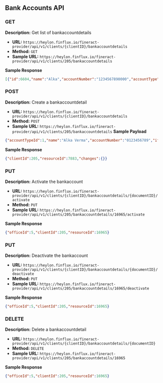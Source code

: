 ## Bank Accounts API
### GET
**Description:** Get list of bankaccountdetails
-  **URL:**  `https://heylon.finflux.io/fineract-provider/api/v1/clients/{clientID}/bankaccountdetails`
-  **Method:**  `GET`
-  **Sample URL:**  `https://heylon.finflux.io/fineract-provider/api/v1/clients/205/bankaccountdetails`

**Sample Response**
```json
[{"id":6604,"name":"Alka","accountNumber":"1234567890000","accountType":{"id":1,"code":"bankAccountType.savingsaccount","value":"Savings Account","systemCode":"SA"},"ifscCode":"AIRP0000001","mobileNumber":"","bankName":"Airtel Payments Bank","bankCity":"GURGOAN","status":{"id":200,"code":"bankAccountDetailsStatus.active","value":"active"},"branchName":"AIRTEL PAYMENTS BRANCH","isLocked":false,"verificationType":{"id":0,"code":"bankAccountVerificationType.invalid","value":"Invalid","systemCode":"invalid"},"verificationStatus":{"id":0,"code":"bankAccountVerificationStatus.invalid","value":"Invalid","systemCode":"invalid"},"isVerified":false,"createdDate":"Feb 26, 2025 11:17:29 AM","lastModifiedDate":"Feb 26, 2025 11:22:32 AM","useAsDefaultAccount":false,"bankAccountAssociationId":6671}]
```

### POST
**Description:** Create a bankaccountdetail
-  **URL:**  `https://heylon.finflux.io/fineract-provider/api/v1/clients/{clientID}/bankaccountdetails`
-  **Method:**  `POST`
-  **Sample URL:**  `https://heylon.finflux.io/fineract-provider/api/v1/clients/205/bankaccountdetails`
**Sample Payload**
```json
{"accountTypeId":1,"name":"Alka Verma","accountNumber":"0123456789","ifscCode":"AIRP0000001","bankName":"AIRTEL PAYMENTS BANK LIMITED","branchName":"AIRTEL PAYMENTS BRANCH","bankCity":"GURGOAN","locale":"en","dateFormat":"dd MMMM yyyy"}
```
**Sample Response**
```json
{"clientId":205,"resourceId":7883,"changes":{}}
```

### PUT
**Description:** Activate the bankaccount
-  **URL:**  `https://heylon.finflux.io/fineract-provider/api/v1/clients/{clientID}/bankaccountdetails/{documentID}/activate`
-  **Method:**  `PUT`
-  **Sample URL:**  `https://heylon.finflux.io/fineract-provider/api/v1/clients/205/bankaccountdetails/16965/activate`

**Sample Response**
```json
{"officeId":5,"clientId":205,"resourceId":16965}
```

### PUT
**Description:** Deactivate the bankaccount
-  **URL:**  `https://heylon.finflux.io/fineract-provider/api/v1/clients/{clientID}/bankaccountdetails/{documentID}/deactivate`
-  **Method:**  `PUT`
-  **Sample URL:**  `https://heylon.finflux.io/fineract-provider/api/v1/clients/205/bankaccountdetails/16965/deactivate`

**Sample Response**
```json
{"officeId":5,"clientId":205,"resourceId":16965}
```


### DELETE
**Description:** Delete a bankaccountdetail 
-  **URL:**  `https://heylon.finflux.io/fineract-provider/api/v1/clients/{clientID}/bankaccountdetails/{documentID}`
-  **Method:**  `DELETE`
-  **Sample URL:**  `https://heylon.finflux.io/fineract-provider/api/v1/clients/205/bankaccountdetails/16965`

**Sample Response**
```json
{"officeId":5,"clientId":205,"resourceId":16965}
```
